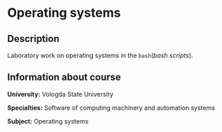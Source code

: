 # Operating systems

## Description
Laboratory work on operating systems in the `bash`(*bash scripts*).

## Information about course
**University:** Vologda State University

**Specialties:** Software of computing machinery and automation systems

**Subject:** Operating systems

